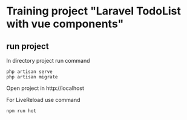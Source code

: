 # Training project "Laravel TodoList with vue components"

## run project

In directory project run command

    php artisan serve
    php artisan migrate

Open project in http://localhost

For LiveReload use command

    npm run hot
